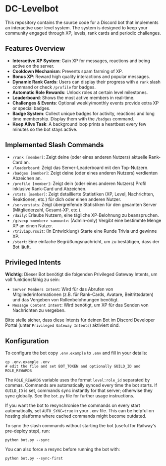 # DC-Levelbot

This repository contains the source code for a Discord bot that implements an interactive user level system. The system is designed to keep your community engaged through XP, levels, rank cards and periodic challenges.

## Features Overview

- **Interactive XP System**: Gain XP for messages, reactions and being active on the server.
- **Cooldown Mechanism**: Prevents spam farming of XP.
- **Bonus XP**: Reward high quality interactions and popular messages.
- **Dynamic Rank Cards**: Users can display their progress with a `rank` slash command or check `/profile` for badges.
- **Automatic Role Rewards**: Unlock roles at certain level milestones.
- **Leaderboard**: Shows the most active members in real-time.
- **Challenges & Events**: Optional weekly/monthly events provide extra XP or special badges.
- **Badge System**: Collect unique badges for activity, reactions and long time membership. Display them with the `/badges` command.
- **Keep Alive Task**: A background loop prints a heartbeat every few minutes so the bot stays active.

## Implemented Slash Commands

- `/rank [member]`: Zeigt deine (oder eines anderen Nutzers) aktuelle Rank-Card an.
- `/leaderboard`: Zeigt das Server-Leaderboard mit den Top-Nutzern.
- `/badges [member]`: Zeigt deine (oder eines anderen Nutzers) verdienten Abzeichen an.
- `/profile [member]`: Zeigt dein (oder eines anderen Nutzers) Profil inklusive Rank-Card und Abzeichen.
- `/stats [member]`: Zeigt detaillierte Statistiken (XP, Level, Nachrichten, Reaktionen, etc.) für dich oder einen anderen Nutzer.
- `/serverstats`: Zeigt übergreifende Statistiken für den gesamten Server (Mitgliederzahl, Gesamt-XP, etc.).
- `/daily`: Erlaube Nutzern, eine tägliche XP-Belohnung zu beanspruchen.
- `/givexp <member> <amount>`: (Admin-only) Vergibt eine bestimmte Menge XP an einen Nutzer.
- `/triviapursuit`: (In Entwicklung) Starte eine Runde Trivia und gewinne XP.
- `/start`: Eine einfache Begrüßungsnachricht, um zu bestätigen, dass der Bot läuft.

## Privileged Intents

**Wichtig**: Dieser Bot benötigt die folgenden Privileged Gateway Intents, um voll funktionsfähig zu sein:
- `Server Members Intent`: Wird für das Abrufen von Mitgliederinformationen (z.B. für Rank-Cards, Avatare, Beitrittsdaten) und das Vergeben von Rollenbelohnungen benötigt.
- `Message Content Intent`: Wird benötigt, um XP für das Senden von Nachrichten zu vergeben.

Bitte stelle sicher, dass diese Intents für deinen Bot im Discord Developer Portal (unter `Privileged Gateway Intents`) aktiviert sind.

## Konfiguration

To configure the bot copy `.env.example` to `.env` and fill in your details:

```
cp .env.example .env
# edit the file and set BOT_TOKEN and optionally GUILD_ID and ROLE_REWARDS
```

The `ROLE_REWARDS` variable uses the format `level:role_id` separated by commas.
Commands are automatically synced every time the bot starts. If `GUILD_ID` is
set, commands sync instantly for that server; otherwise they sync globally.
See the `bot.py` file for further usage instructions.

If you want the bot to resynchronise the commands on every start automatically,
set `AUTO_SYNC=true` in your `.env` file. This can be helpful on hosting
platforms where cached commands might become outdated.

To sync the slash commands without starting the bot (useful for Railway's
pre-deploy step), run:

```
python bot.py --sync
```

You can also force a resync before running the bot with:

```
python bot.py --sync-first
```
